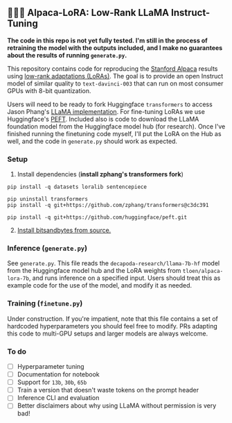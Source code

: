 ## 🦙🌲🤏 Alpaca-LoRA: Low-Rank LLaMA Instruct-Tuning

**The code in this repo is not yet fully tested. I'm still in the process of retraining the model with the outputs included, and I make no guarantees about the results of running `generate.py`.**

This repository contains code for reproducing the [Stanford Alpaca](https://github.com/tatsu-lab/stanford_alpaca) results using [low-rank adaptations (LoRAs)](https://arxiv.org/pdf/2106.09685.pdf).
The goal is to provide an open Instruct model of similar quality to `text-davinci-003` that can run on most consumer GPUs with 8-bit quantization.

Users will need to be ready to fork Huggingface `transformers` to access Jason Phang's [LLaMA implementation](https://github.com/huggingface/transformers/pull/21955).
For fine-tuning LoRAs we use Huggingface's [PEFT](https://github.com/huggingface/peft).
Included also is code to download the LLaMA foundation model from the Huggingface model hub (for research).
Once I've finished running the finetuning code myself, I'll put the LoRA on the Hub as well, and the code in `generate.py` should work as expected.

### Setup

1. Install dependencies (**install zphang's transformers fork**)

```
pip install -q datasets loralib sentencepiece

pip uninstall transformers
pip install -q git+https://github.com/zphang/transformers@c3dc391

pip install -q git+https://github.com/huggingface/peft.git
```

2. [Install bitsandbytes from source.](https://github.com/TimDettmers/bitsandbytes/blob/main/compile_from_source.md)

### Inference (`generate.py`)

See `generate.py`. This file reads the `decapoda-research/llama-7b-hf` model from the Huggingface model hub and the LoRA weights from `tloen/alpaca-lora-7b`, and runs inference on a specified input. Users should treat this as example code for the use of the model, and modify it as needed.

### Training (`finetune.py`)

Under construction. If you're impatient, note that this file contains a set of hardcoded hyperparameters you should feel free to modify.
PRs adapting this code to multi-GPU setups and larger models are always welcome.

### To do

- [ ] Hyperparameter tuning
- [ ] Documentation for notebook
- [ ] Support for `13b`, `30b`, `65b`
- [ ] Train a version that doesn't waste tokens on the prompt header
- [ ] Inference CLI and evaluation
- [ ] Better disclaimers about why using LLaMA without permission is very bad!
